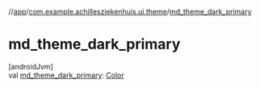 //[app](../../index.md)/[com.example.achillesziekenhuis.ui.theme](index.md)/[md_theme_dark_primary](md_theme_dark_primary.md)

# md_theme_dark_primary

[androidJvm]\
val [md_theme_dark_primary](md_theme_dark_primary.md): [Color](https://developer.android.com/reference/kotlin/androidx/compose/ui/graphics/Color.html)
